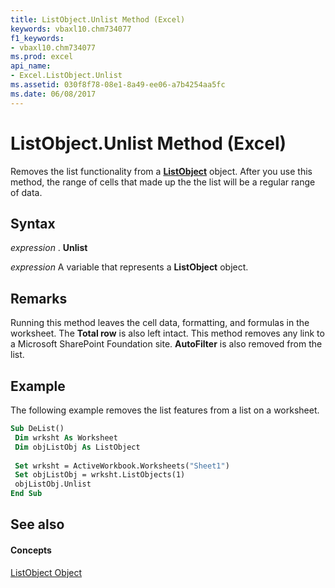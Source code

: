 ```yaml
---
title: ListObject.Unlist Method (Excel)
keywords: vbaxl10.chm734077
f1_keywords:
- vbaxl10.chm734077
ms.prod: excel
api_name:
- Excel.ListObject.Unlist
ms.assetid: 030f8f78-08e1-8a49-ee06-a7b4254aa5fc
ms.date: 06/08/2017
---
```



# ListObject.Unlist Method (Excel)

Removes the list functionality from a  **[ListObject](Excel.ListObject.md)** object. After you use this method, the range of cells that made up the the list will be a regular range of data.


## Syntax

 _expression_ . **Unlist**

 _expression_ A variable that represents a **ListObject** object.


## Remarks

Running this method leaves the cell data, formatting, and formulas in the worksheet. The  **Total row** is also left intact. This method removes any link to a Microsoft SharePoint Foundation site. **AutoFilter** is also removed from the list.


## Example

The following example removes the list features from a list on a worksheet.


```vb
Sub DeList() 
 Dim wrksht As Worksheet 
 Dim objListObj As ListObject 
 
 Set wrksht = ActiveWorkbook.Worksheets("Sheet1") 
 Set objListObj = wrksht.ListObjects(1) 
 objListObj.Unlist 
End Sub
```


## See also


#### Concepts


[ListObject Object](Excel.ListObject.md)

